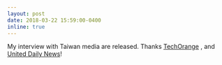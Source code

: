 ```yaml
---
layout: post
date: 2018-03-22 15:59:00-0400
inline: true
---
```


My interview with Taiwan media are released. Thanks 
<a href="https://buzzorange.com/techorange/2018/03/12/uber-taiwan-engineers/" target="\_blank">TechOrange</a>
, and
<a href="https://udn.com/news/story/6811/3023122" target="\_blank">United Daily News</a>!
